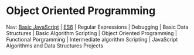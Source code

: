 # Object Oriented Programming
	
Nav: [Basic JavaScript](https://github.com/EO4wellness/T-I-L/blob/main/JavaScript/freecodecamp-notes/Basic-JavaScript.md) | [ES6](https://github.com/EO4wellness/T-I-L/blob/main/JavaScript/freecodecamp-notes/ES6.md) | Regular Expressions |  Debugging | Basic Data Structures | Basic Algorithm Scripting |  Object Oriented Programming | Functional Porgramming | Intermediate algorithm Scripting | JavaScript Algorithms and Data Structures Projects
